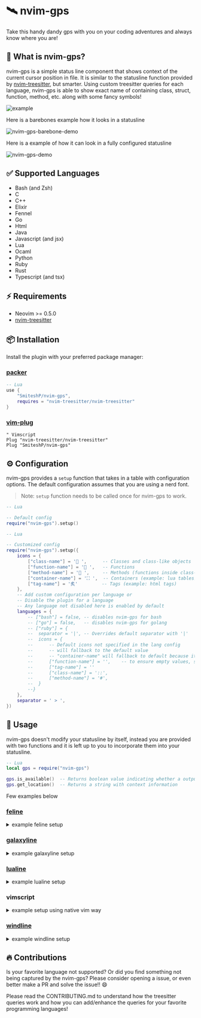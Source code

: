 # 🛰️ nvim-gps

Take this handy dandy gps with you on your coding adventures and always know where you are!

## 🤔 What is nvim-gps?

nvim-gps is a simple status line component that shows context of the current cursor position in file. It is similar to the statusline function provided by [nvim-treesitter](https://github.com/nvim-treesitter/nvim-treesitter/blob/af96150a2d34a05b7265ee3c42425315bcd62e39/doc/nvim-treesitter.txt#L414), but smarter. Using custom treesitter queries for each language, nvim-gps is able to show exact name of containing class, struct, function, method, etc. along with some fancy symbols!

![example](https://user-images.githubusercontent.com/43147494/130349444-fa7176a3-d068-4309-87ec-bcf6f0204261.png)

Here is a barebones example how it looks in a statusline

![nvim-gps-barebone-demo](https://user-images.githubusercontent.com/43147494/130415000-6ae9c965-d631-41b2-b1f0-40ad4840a192.gif)

Here is a example of how it can look in a fully configured statusline

![nvim-gps-demo](https://user-images.githubusercontent.com/43147494/130349453-d3e1fd61-348e-439c-b013-3433fd284323.gif)

## ✅ Supported Languages

* Bash (and Zsh)
* C
* C++
* Elixir
* Fennel
* Go
* Html
* Java
* Javascript (and jsx)
* Lua
* Ocaml
* Python
* Ruby
* Rust
* Typescript (and tsx)

## ⚡️ Requirements

* Neovim >= 0.5.0
* [nvim-treesitter](https://github.com/nvim-treesitter/nvim-treesitter)

## 📦 Installation

Install the plugin with your preferred package manager:

### [packer](https://github.com/wbthomason/packer.nvim)

```lua
-- Lua
use {
	"SmiteshP/nvim-gps",
	requires = "nvim-treesitter/nvim-treesitter"
}
```

### [vim-plug](https://github.com/junegunn/vim-plug)

```vim
" Vimscript
Plug "nvim-treesitter/nvim-treesitter"
Plug "SmiteshP/nvim-gps"
```

## ⚙️ Configuration

nvim-gps provides a `setup` function that takes in a table with configuration options.
The default configuration assumes that you are using a nerd font.

> Note: `setup` function needs to be called once for nvim-gps to work.

```lua
-- Lua

-- Default config
require("nvim-gps").setup()
```

```lua
-- Lua

-- Customized config
require("nvim-gps").setup({
	icons = {
		["class-name"] = ' ',      -- Classes and class-like objects
		["function-name"] = ' ',   -- Functions
		["method-name"] = ' ',     -- Methods (functions inside class-like objects)
		["container-name"] = '⛶ ',  -- Containers (example: lua tables)
		["tag-name"] = '炙'         -- Tags (example: html tags)
	},
	-- Add custom configuration per language or
	-- Disable the plugin for a language
	-- Any language not disabled here is enabled by default
	languages = {
		-- ["bash"] = false, -- disables nvim-gps for bash
		-- ["go"] = false,   -- disables nvim-gps for golang
		-- ["ruby"] = {
		--	separator = '|', -- Overrides default separator with '|'
		--	icons = {
		--		-- Default icons not specified in the lang config
		--		-- will fallback to the default value
		--		-- "container-name" will fallback to default because it's not set
		--		["function-name"] = '',    -- to ensure empty values, set an empty string
		--		["tag-name"] = ''
		--		["class-name"] = '::',
		--		["method-name"] = '#',
		--	}
		--}
	},
	separator = ' > ',
})
```

## 🚀 Usage

nvim-gps doesn't modify your statusline by itself, instead you are provided with two functions and it is left up to you to incorporate them into your statusline.

```lua
-- Lua
local gps = require("nvim-gps")

gps.is_available()  -- Returns boolean value indicating whether a output can be provided
gps.get_location()  -- Returns a string with context information
```

Few examples below

### [feline](https://github.com/famiu/feline.nvim)

<details>
<summary> example feline setup </summary>

```lua
-- Lua
local gps = require("nvim-gps")

table.insert(components.active[1], {
	provider = function()
		return gps.get_location()
	end,
	enabled = function()
		return gps.is_available()
	end
})
```

</details>

### [galaxyline](https://github.com/glepnir/galaxyline.nvim)

<details>
<summary> example galaxyline setup </summary>

```lua
-- Lua
local gps = require("nvim-gps")

require('galaxyline').section.left[1]= {
	nvimGPS = {
		provider = function()
			return gps.get_location()
		end,
		condition = function()
			return gps.is_available()
		end
	}
}
```

</details>

### [lualine](https://github.com/hoob3rt/lualine.nvim)

<details>
<summary> example lualine setup </summary>

```lua
-- Lua
local gps = require("nvim-gps")

require("lualine").setup({
	sections = {
			lualine_c = {
				{ gps.get_location, condition = gps.is_available },
			}
	}
})
```

</details>

### vimscript

<details>
<summary> example setup using native vim way </summary>

```vim
" vimscript
func! NvimGps() abort
	return luaeval("require'nvim-gps'.is_available()") ?
		\ luaeval("require'nvim-gps'.get_location()") : ''
endf

set statusline+=%{NvimGps()}
```

</details>

### [windline](https://github.com/windwp/windline.nvim)

<details>
<summary> example windline setup </summary>

```lua
-- Lua
local gps = require("nvim-gps")

comps.gps = {
	function()
		if gps.is_available() then
			return gps.get_location()
		end
		return ''
	end,
	{"white", "black"}
}
```

</details>

## 🔥 Contributions

Is your favorite language not supported? Or did you find something not being captured by the nvim-gps? Please consider opening a issue, or even better make a PR and solve the issue!! 😄

Please read the CONTRIBUTING.md to understand how the treesitter queries work and how you can add/enhance the queries for your favorite programming languages!
